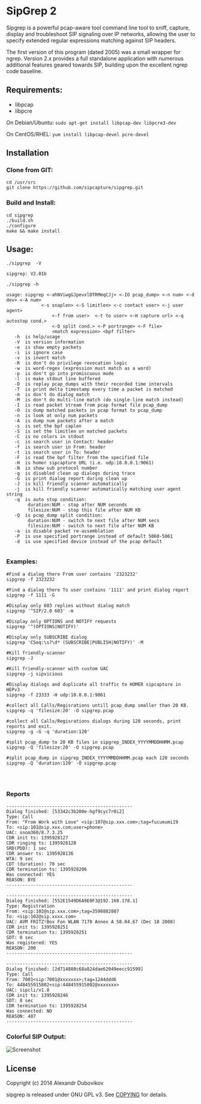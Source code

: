 SipGrep 2
=======

  Sipgrep is a powerful pcap-aware tool command line tool to sniff, capture, display and troubleshoot SIP signaling over IP networks, allowing the user to specify extended regular expressions matching against SIP headers.

  The first version of this program (dated 2005) was a small wrapper for ngrep. Version 2.x provides a full standalone application with numerous additional features geared towards SIP, building upon the excellent ngrep code baseline.


## Requirements:

* libpcap
* libpcre

On Debian/Ubuntu: `sudo apt-get install libpcap-dev libpcre3-dev`

On CentOS/RHEL: `yum install libpcap-devel pcre-devel`



## Installation

### Clone from GIT:

```
cd /usr/src
git clone https://github.com/sipcapture/sipgrep.git
```

### Build and Install:

```
cd sipgrep
./build.sh
./configure
make && make install
```



## Usage:

```
./sipgrep  -V

sipgrep: V2.01b

./sipgrep -h

usage: sipgrep <-ahNViwgGJpevxlDTRMmqCJj> <-IO pcap_dump> <-n num> <-d dev> <-A num>
             <-s snaplen> <-S limitlen> <-c contact user> <-j user agent>
                 <-f from user>  <-t to user> <-H capture url> <-q autostop cond.>
                 <-Q split cond.> <-P portrange> <-F file>
                 <match expression> <bpf filter>
   -h  is help/usage
   -V  is version information
   -e  is show empty packets
   -i  is ignore case
   -v  is invert match
   -R  is don't do privilege revocation logic
   -w  is word-regex (expression must match as a word)
   -p  is don't go into promiscuous mode
   -l  is make stdout line buffered
   -D  is replay pcap_dumps with their recorded time intervals
   -T  is print delta timestamp every time a packet is matched
   -m  is don't do dialog match
   -M  is don't do multi-line match (do single-line match instead)
   -I  is read packet stream from pcap format file pcap_dump
   -O  is dump matched packets in pcap format to pcap_dump
   -n  is look at only num packets
   -A  is dump num packets after a match
   -s  is set the bpf caplen
   -S  is set the limitlen on matched packets
   -C  is no colors in stdout
   -c  is search user in Contact: header
   -f  is search user in From: header
   -t  is search user in To: header
   -F  is read the bpf filter from the specified file
   -H  is homer sipcapture URL (i.e. udp:10.0.0.1:9061)
   -N  is show sub protocol number
   -g  is disabled clean up dialogs during trace
   -G  is print dialog report during clean up
   -J  is kill friendly scanner automatically
   -j  is kill friendly scanner automatically matching user agent string
   -q  is auto stop condition:
        duration:NUM - stop after NUM seconds
        filesize:NUM - stop this file after NUM KB
   -Q  is pcap_dump split condition:
        duration:NUM - switch to next file after NUM secs
        filesize:NUM - switch to next file after NUM KB
   -a  is disable packet re-assemblation
   -P  is use specified portrange instead of default 5060-5061
   -d  is use specified device instead of the pcap default


```

### Examples:

```
#Find a dialog there From user contains '2323232'
sipgrep -f 2323232

#Find a dialog there To user contains '1111' and print dialog report
sipgrep -f 1111 -G

#Display only 603 replies without dialog match
sipgrep '^SIP/2.0 603' -m

#Display only OPTIONS and NOTIFY requests
sipgrep '^(OPTIONS|NOTIFY)'

#Display only SUBSCRIBE dialog
sipgrep 'CSeq:\s?\d* (SUBSCRIBE|PUBLISH|NOTIFY)' -M

#Kill friendly-scanner
sipgrep -J

#Kill friendly-scanner with custom UAC
sipgrep -j sipvicious

#Display dialogs and duplicate all traffic to HOMER sipcapture in HEPv3
sipgrep -f 23333 -H udp:10.0.0.1:9061

#collect all Calls/Regisrations untill pcap_dump smaller than 20 KB.
sipgrep -q 'filesize:20' -O sipgrep.pcap

#collect all Calls/Regisrations dialogs during 120 seconds, print reports and exit.
sipgrep -g -G -q 'duration:120'

#split pcap_dump to 20 KB files in sipgrep_INDEX_YYYYMMDDHHMM.pcap
sipgrep -Q 'filesize:20' -O sipgrep.pcap

#split pcap_dump in sipgrep_INDEX_YYYYMMDDHHMM.pcap each 120 seconds
sipgrep -Q 'duration:120' -O sipgrep.pcap




```



### Reports

```
-----------------------------------------------
Dialog finished: [53342c3b200e-hgf9cyc7r0i2]
Type: Call
From: "From Work with Love" <sip:107@sip.xxx.com>;tag=fucueumi19
To: <sip:101@sip.xxx.com;user=phone>
UAC: snom360/8.7.3.25
CDR init ts: 1395928127
CDR ringing ts: 1395928128
SRD(PDD): 1 sec
CDR answer ts: 1395928136
WTA: 9 sec
CDT (duration): 70 sec
CDR termination ts: 1395928206
Was connected: YES
REASON: BYE
-----------------------------------------------

-----------------------------------------------
Dialog finished: [552E1549D6A9E0F3@192.168.178.1]
Type: Registration
From: <sip:102@sip.xxx.com>;tag=3598882807
To: <sip:102@sip.xxxx.com>
UAC: AVM FRITZ!Box Fon WLAN 7170 Annex A 58.04.67 (Dec 18 2008)
CDR init ts: 1395928251
CDR termination ts: 1395928251
SDT: 0 sec
Was registered: YES
REASON: 200
-----------------------------------------------

-----------------------------------------------
Dialog finished: [2d714880c68a824dae62049eecc91599]
Type: Call
From: 7001<sip:7001@xxxxxxx>;tag=1244ddd6
To: 448455915802<sip:448455915802@xxxxxxx>
UAC: sipcli/v1.8
CDR init ts: 1395928246
SDT: 8 sec
CDR termination ts: 1395928254
Was connected: NO
REASON: 407
-----------------------------------------------

```

### Colorful SIP Output:

![Screenshot](https://cloud.githubusercontent.com/assets/4513061/2536095/2ca6e1f8-b599-11e3-9451-708b7c614f5f.png)


## License

Copyright (c) 2014 Alexandr Dubovikov

sipgrep is released under GNU GPL v3. See [COPYING](COPYING) for details.
